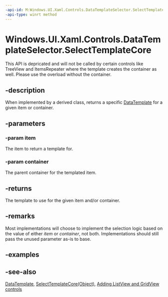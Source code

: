 ```yaml
---
-api-id: M:Windows.UI.Xaml.Controls.DataTemplateSelector.SelectTemplateCore(System.Object,Windows.UI.Xaml.DependencyObject)
-api-type: winrt method
---
```


<!-- Method syntax
virtual protected Windows.UI.Xaml.DataTemplate SelectTemplateCore(System.Object item, Windows.UI.Xaml.DependencyObject container)
-->

# Windows.UI.Xaml.Controls.DataTemplateSelector.SelectTemplateCore
This API is depricated and will not be called by certain controls like TreeView and ItemsRepeater where the template creates the container as well. Please use the overload without the container.

## -description
When implemented by a derived class, returns a specific [DataTemplate](../windows.ui.xaml/datatemplate.md) for a given item or container.



## -parameters
### -param item
The item to return a template for.

### -param container
The parent container for the templated item.

## -returns
The template to use for the given item and/or container.

## -remarks
Most implementations will choose to implement the selection logic based on the value of either *item* or *container*, not both. Implementations should still pass the unused parameter as-is to base.

## -examples

## -see-also
[DataTemplate](../windows.ui.xaml/datatemplate.md), [SelectTemplateCore(Object)](datatemplateselector_selecttemplatecore_402628248.md), [Adding ListView and GridView controls](/previous-versions/windows/apps/hh780618(v=win.10))
